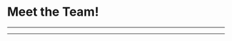 # Meet the Team!
**************************************************************************************

**************************************************************************************

